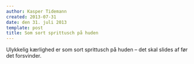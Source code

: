 ```yaml
---
author: Kasper Tidemann
created: 2013-07-31
date: den 31. juli 2013
template: post
title: Som sort sprittusch på huden
---
```


Ulykkelig kærlighed er som sort sprittusch på huden – det skal slides af før det forsvinder.